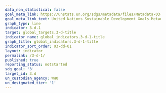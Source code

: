 ```yaml
---
data_non_statistical: false
goal_meta_link: https://unstats.un.org/sdgs/metadata/files/Metadata-03-0D-01.pdf
goal_meta_link_text: United Nations Sustainable Development Goals Metadata (pdf 865kB)
graph_type: line
indicator: 3.d.1
target: global_targets.3-d-title
indicator_name: global_indicators.3-d-1-title
graph_title: global_indicators.3-d-1-title
indicator_sort_order: 03-dd-01
layout: indicator
permalink: /3-d-1/
published: true
reporting_status: notstarted
sdg_goal: '3'
target_id: 3.d
un_custodian_agency: WHO
un_designated_tier: '1'
---
```

